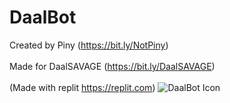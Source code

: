 # DaalBot
Created by Piny (https://bit.ly/NotPiny) </br>
</br>
Made for DaalSAVAGE (https://bit.ly/DaalSAVAGE) </br>
</br>
(Made with replit https://replit.com)
![DaalBot Icon](https://piny-file-host.w3spaces.com/DaalBot/project_20220418_1619411-01.jpg)